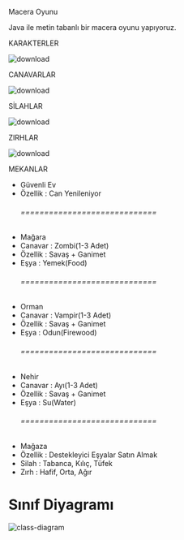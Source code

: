 Macera Oyunu


Java ile metin tabanlı bir macera oyunu yapıyoruz.

KARAKTERLER

![download](https://user-images.githubusercontent.com/76787125/221427122-e430395b-09d0-4c20-a669-4c257bc461cb.png)


CANAVARLAR

![download](https://user-images.githubusercontent.com/76787125/221427134-8913596a-b062-4c31-abe6-7497210e6cc9.png)


SİLAHLAR

![download](https://user-images.githubusercontent.com/76787125/221427142-cbc715b3-341a-413d-a80f-c6b61fd11230.png)


ZIRHLAR

![download](https://user-images.githubusercontent.com/76787125/221427155-3ff4f2f3-03de-4610-a61f-dba455aebc91.png)

MEKANLAR

<ul>

<li> Güvenli Ev </li>
<li> Özellik : Can Yenileniyor </li>
<h6>=============================</h6>
<li> Mağara </li>
<li> Canavar : Zombi(1-3 Adet) </li>
<li> Özellik : Savaş + Ganimet </li>
<li> Eşya : Yemek(Food) </li>
<h6>=============================</h6>
<li> Orman </li>
<li> Canavar : Vampir(1-3 Adet)</li>
<li> Özellik : Savaş + Ganimet </li>
<li> Eşya : Odun(Firewood)</li>
<h6>=============================</h6>
<li> Nehir </li>
<li> Canavar : Ayı(1-3 Adet) </li>
<li> Özellik : Savaş + Ganimet </li>
<li> Eşya : Su(Water)</li>
<h6>=============================</h6>
<li> Mağaza </li>
<li> Özellik : Destekleyici Eşyalar Satın Almak</li>
<li> Silah : Tabanca, Kılıç, Tüfek</li>
<li> Zırh : Hafif, Orta, Ağır</li>
</ul>



<h1> Sınıf Diyagramı </h1>

![class-diagram](https://user-images.githubusercontent.com/76787125/221427162-9f56c7ca-b63a-4510-9668-73cdcd922783.jpg)
